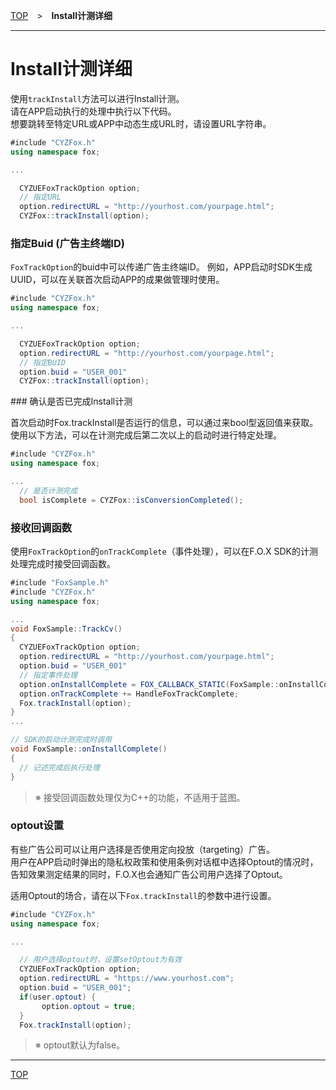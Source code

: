 [TOP](../../README.md)　>　**Install计测详细**

---

# Install计测详细

使用`trackInstall`方法可以进行Install计测。<br>
请在APP启动执行的处理中执行以下代码。<br>
想要跳转至特定URL或APP中动态生成URL时，请设置URL字符串。

```cs
#include "CYZFox.h"
using namespace fox;

...

  CYZUEFoxTrackOption option;
  // 指定URL
  option.redirectURL = "http://yourhost.com/yourpage.html";
  CYZFox::trackInstall(option);
```

### 指定Buid (广告主终端ID)

`FoxTrackOption`的buid中可以传递广告主终端ID。
例如，APP启动时SDK生成UUID，可以在关联首次启动APP的成果做管理时使用。

```cs
#include "CYZFox.h"
using namespace fox;

...

  CYZUEFoxTrackOption option;
  option.redirectURL = "http://yourhost.com/yourpage.html";
  // 指定BUID
  option.buid = "USER_001"
  CYZFox::trackInstall(option);
```

<div id="check_track"></div>
### 确认是否已完成Install计测

首次启动时Fox.trackInstall是否运行的信息，可以通过来bool型返回值来获取。<br>
使用以下方法，可以在计测完成后第二次以上的启动时进行特定处理。

```cs
#include "CYZFox.h"
using namespace fox;

...
  // 是否计测完成
  bool isComplete = CYZFox::isConversionCompleted();
```


<div id="receive_callback"></div>

### 接收回调函数

使用`FoxTrackOption`的`onTrackComplete`（事件处理），可以在F.O.X SDK的计测处理完成时接受回调函数。

```cs
#include "FoxSample.h"
#include "CYZFox.h"
using namespace fox;

...
void FoxSample::TrackCv()
{
  CYZUEFoxTrackOption option;
  option.redirectURL = "http://yourhost.com/yourpage.html";
  option.buid = "USER_001"
  // 指定事件处理
  option.onInstallComplete = FOX_CALLBACK_STATIC(FoxSample::onInstallComplete, this);
  option.onTrackComplete += HandleFoxTrackComplete;
  Fox.trackInstall(option);
}
...

// SDK的启动计测完成时调用
void FoxSample::onInstallComplete()
{
  // 记述完成后执行处理
}
```

> ※ 接受回调函数处理仅为C++的功能，不适用于蓝图。

### optout设置

有些广告公司可以让用户选择是否使用定向投放（targeting）广告。<br>
用户在APP启动时弹出的隐私权政策和使用条例对话框中选择Optout的情况时，告知效果测定结果的同时，F.O.X也会通知广告公司用户选择了Optout。

适用Optout的场合，请在以下`Fox.trackInstall`的参数中进行设置。

```cs
#include "CYZFox.h"
using namespace fox;

...

  // 用户选择optout时，设置setOptout为有效
  CYZUEFoxTrackOption option;
  option.redirectURL = "https://www.yourhost.com";
  option.buid = "USER_001";
  if(user.optout) {
	   option.optout = true;
  }
  Fox.trackInstall(option);
```

> ※ optout默认为false。

---
[TOP](../../README.md)

